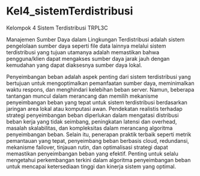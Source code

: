 # Kel4_sistemTerdistribusi
Kelompok 4 Sistem Terdistribusi TRPL3C

Manajemen Sumber Daya dalam Lingkungan Terdistribusi adalah sistem pengelolaan sumber daya seperti file data lainnya melalui
sistem terdistribusi yang tujuan utamanya adalah memastikan bahwa pengguna/klien dapat mengakses sumber daya jarak 
jauh dengan kemudahan yang dapat diaksesnya sumber daya lokal.

Penyeimbangan beban adalah aspek penting dari sistem terdistribusi yang bertujuan untuk mengoptimalkan pemanfaatan sumber daya, meminimalkan waktu respons, dan menghindari kelebihan beban server. 
Namun, beberapa tantangan muncul dalam merancang dan memilih mekanisme penyeimbangan beban yang tepat untuk sistem terdistribusi berdasarkan jaringan area lokal atau komputasi awan. Pendekatan realistis terhadap strategi penyeimbangan beban diperlukan dalam mengatasi distribusi beban kerja yang tidak seimbang, peningkatan latensi dan overhead, masalah skalabilitas, dan kompleksitas dalam merancang algoritma penyeimbangan beban. 
Selain itu, penerapan praktik terbaik seperti metrik pemantauan yang tepat, penyeimbang beban berbasis cloud, redundansi, mekanisme failover, tinjauan rutin, dan optimalisasi strategi dapat memastikan penyeimbangan beban yang efektif. Penting untuk selalu mengetahui perkembangan terkini dalam algoritma penyeimbangan beban untuk mencapai ketersediaan tinggi dan kinerja sistem yang optimal.
